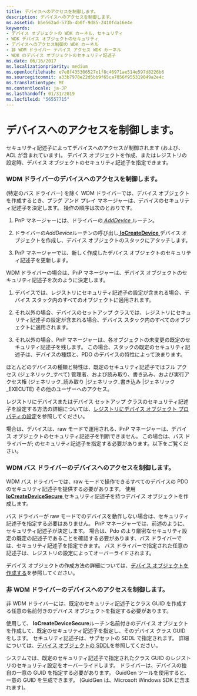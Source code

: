 ```yaml
---
title: デバイスへのアクセスを制御します。
description: デバイスへのアクセスを制御します。
ms.assetid: b5e562ad-573b-4b0f-9d85-2410fda16e4e
keywords:
- デバイス オブジェクトの WDK カーネル、セキュリティ
- WDK デバイス オブジェクトのセキュリティ
- デバイスへのアクセス制御の WDK カーネル
- 非 WDM ドライバー デバイス アクセス WDK カーネル
- WDK のデバイス オブジェクトのセキュリティ記述子
ms.date: 06/16/2017
ms.localizationpriority: medium
ms.openlocfilehash: e7e8f435306527e1f8c46971ae514e597d8226b6
ms.sourcegitcommit: a33b7978e22d5bb9f65ca7056f955319049a2e4c
ms.translationtype: MT
ms.contentlocale: ja-JP
ms.lasthandoff: 01/31/2019
ms.locfileid: "56557715"
---
```

# <a name="controlling-device-access"></a>デバイスへのアクセスを制御します。





セキュリティ記述子によってデバイスへのアクセスが制御されます (および、ACL が含まれています)。 デバイス オブジェクトを作成、またはレジストリの設定時、デバイス オブジェクトのセキュリティ記述子を指定できます。

### <a name="controlling-device-access-for-wdm-drivers"></a>WDM ドライバーのデバイスへのアクセスを制御します。

(特定のバス ドライバー) を除く WDM ドライバーでは、デバイス オブジェクトを作成するとき、プラグ アンド プレイ マネージャーは、デバイスのセキュリティ記述子を決定します。 操作の順序は次のとおりです。

1.  PnP マネージャーには、ドライバーの[ *AddDevice* ](https://msdn.microsoft.com/library/windows/hardware/ff540521)ルーチン。

2.  ドライバーの*AddDevice*ルーチンの呼び出し[ **IoCreateDevice** ](https://msdn.microsoft.com/library/windows/hardware/ff548397)デバイス オブジェクトを作成し、デバイス オブジェクトのスタックにアタッチします。

3.  PnP マネージャーでは、新しく作成したデバイス オブジェクトのセキュリティ記述子を更新します。

WDM ドライバーの場合は、PnP マネージャーは、デバイス オブジェクトのセキュリティ記述子を次のように決定します。

1.  デバイスでは、レジストリにセキュリティ記述子の設定が含まれる場合、デバイス スタック内のすべてのオブジェクトに適用されます。

2.  それ以外の場合、デバイスのセットアップ クラスでは、レジストリにセキュリティ記述子の設定が含まれる場合、デバイス スタック内のすべてのオブジェクトに適用されます。

3.  それ以外の場合、PnP マネージャーは、各オブジェクトの未変更の既定のセキュリティ記述子を残します。 この場合、スタックの既定のセキュリティ記述子は、デバイスの種類と、PDO のデバイスの特性によって決まります。

ほとんどのデバイスの種類と特性は、既定のセキュリティ記述子ではフル アクセス (ジェネリック\_すべて) 管理者、および読み取り、書き込み、および実行アクセス権 (ジェネリック\_読み取り |ジェネリック\_書き込み |ジェネリック\_EXECUTE) その他のユーザーへのアクセス。

レジストリにデバイスまたはデバイス セットアップ クラスのセキュリティ記述子を設定する方法の詳細については、[レジストリにデバイス オブジェクト プロパティの設定](setting-device-object-properties-in-the-registry.md)を参照してください。

場合は、デバイスは、raw モードで運用される、PnP マネージャーは、デバイス オブジェクトのセキュリティ記述子を判断できません。 この場合は、バス ドライバーが; のセキュリティ記述子を指定する必要があります。以下をご覧ください。

### <a name="controlling-device-access-for-wdm-bus-drivers"></a>WDM バス ドライバーのデバイスへのアクセスを制御します。

WDM バス ドライバーでは、raw モードで操作できるすべてのデバイスの PDO のセキュリティ記述子を提供する必要があります。 使用[ **IoCreateDeviceSecure** ](https://msdn.microsoft.com/library/windows/hardware/ff548407)セキュリティ記述子を持つデバイス オブジェクトを作成します。

バス ドライバーが raw モードでのデバイスを動作しない場合は、セキュリティ記述子を指定する必要はありません。 PnP マネージャーでは、前述のように、セキュリティ記述子が決定します。 場合は、Pdo のより厳密なセキュリティ設定の既定の記述子であることを確認する必要があります、バス ドライバーでは、セキュリティ記述子を指定できます。 バス ドライバーで指定された任意の記述子は、レジストリの設定によってオーバーライドされます。

デバイス オブジェクトの作成方法の詳細については、[デバイス オブジェクトを作成する](creating-a-device-object.md)を参照してください。

### <a name="controlling-device-access-for-non-wdm-drivers"></a>非 WDM ドライバーのデバイスへのアクセスを制御します。

非 WDM ドライバーには、既定のセキュリティ記述子とクラス GUID を作成する任意の名前付きのデバイス オブジェクトを指定する必要があります。

使用して、 **IoCreateDeviceSecure**ルーチン名前付きのデバイス オブジェクトを作成して、既定のセキュリティ記述子を指定し、そのデバイス クラス GUID をします。 セキュリティ記述子は、サブセットの SDDL で指定されます。 詳細については、[デバイス オブジェクトの SDDL](sddl-for-device-objects.md)を参照してください。

システムでは、既定のセキュリティ記述子で指定されたクラス GUID のレジストリのセキュリティ設定をオーバーライドします。 ドライバーは、デバイスの独自の一意の GUID を指定する必要があります。 GuidGen ツールを使用すると、一意の GUID を生成できます。 (GuidGen は、Microsoft Windows SDK に含まれます)。

 

 




